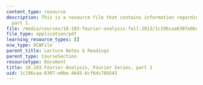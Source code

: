 ```yaml
---
content_type: resource
description: This is a resource file that contains information regarding fourier series
  part 1.
file: /media/courses/18-103-fourier-analysis-fall-2013/1c196caa6307e0be46456cf6dc76b543_MIT18_103F13_fseries1.pdf
file_type: application/pdf
learning_resource_types: []
ocw_type: OCWFile
parent_title: Lecture Notes & Readings
parent_type: CourseSection
resourcetype: Document
title: 18.103 Fourier Analysis, Fourier Series, part 1
uid: 1c196caa-6307-e0be-4645-6cf6dc76b543
---
```

